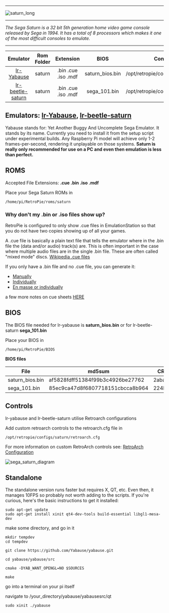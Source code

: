 ***
![saturn_long](https://cloud.githubusercontent.com/assets/10035308/12213706/78d47d62-b63a-11e5-9128-8ba89e6f8950.png)
***
_The Sega Saturn is a 32 bit 5th generation home video game console released by Sega in 1994. It has a total of 8 processors which makes it one of the most difficult consoles to emulate._
***

| Emulator | Rom Folder | Extension | BIOS |  Controller Config |
| :---: | :---: | :---: | :---: | :---: |
| [lr-Yabause](https://github.com/libretro/yabause) | saturn  | .bin .cue .iso .mdf | saturn_bios.bin | /opt/retropie/configs/saturn/retroarch.cfg |
|[lr-beetle-saturn](https://github.com/libretro/beetle-saturn-libretro)| saturn | .bin .cue .iso .mdf | sega_101.bin | /opt/retropie/configs/saturn/retroarch.cfg

## Emulators: [lr-Yabause](https://github.com/libretro/yabause), [lr-beetle-saturn](https://github.com/libretro/beetle-saturn-libretro)

Yabause stands for: Yet Another Buggy And Uncomplete Sega Emulator. It stands by its name. Currently you need to install it from the setup script under experimental builds. Any Raspberry Pi model will achieve only 1-2 frames-per-second, rendering it unplayable on those systems. **Saturn is really only recommended for use on a PC and even then emulation is less than perfect.**

## ROMS

Accepted File Extensions: **.cue .bin .iso .mdf**

Place your Sega Saturn ROMs in 

```
/home/pi/RetroPie/roms/saturn
```

### Why don't my .bin or .iso files show up?

RetroPie is configured to only show .cue files in EmulationStation so that you do not have two copies showing up of all your games.  

A .cue file is basically a plain text file that tells the emulator where in the .bin file the (data and/or audio) track(s) are. This is often important in the case where multiple audio files are in the single .bin file. These are often called "mixed mode" discs. [Wikipedia .cue files](https://en.wikipedia.org/wiki/Cue_sheet_(computing))
  
If you only have a .bin file and no .cue file, you can generate it:

-  [Manually](http://www.shivaranjan.com/2007/01/03/how-to-create-cue-file-for-a-bin-file-in-5-steps/)  
-  [Individually](http://www.dslreports.com/r0/download/373724~1e45059000cfc371c157f544cc5aef07/MakeCue.zip)
-  [En masse or individually](https://github.com/thorst/CueMaker)  

a few more notes on cue sheets [HERE](https://github.com/libretro/beetle-saturn-libretro#loading-isos)

## BIOS

The BIOS file needed for lr-yabause is **saturn_bios.bin** or for lr-beetle-saturn **sega_101.bin**

Place your BIOS in

```
/home/pi/RetroPie/BIOS
```

**BIOS files**

| File | md5sum | CRC32 |
|------|--------|-------|
| saturn_bios.bin | af5828fdff51384f99b3c4926be27762 | 2aba43c2 |
| sega_101.bin | 85ec9ca47d8f6807718151cbcca8b964 | 224b752c |

## Controls

lr-yabause and lr-beetle-saturn utilise Retroarch configurations

Add custom retroarch controls to the retroarch.cfg file in
```shell
/opt/retropie/configs/saturn/retroarch.cfg
```
For more information on custom RetroArch controls see: [RetroArch Configuration](RetroArch-Configuration)

![sega_saturn_diagram](https://cloud.githubusercontent.com/assets/10035308/16599639/7f42ac24-42c0-11e6-8978-5f3cce723393.png)

## Standalone

The standalone version runs faster but requires X, QT, etc. Even then, it manages 10FPS so probably not worth adding to the scripts. If you're curious, here's the basic instructions to get it installed:
```
sudo apt-get update
sudo apt-get install xinit qt4-dev-tools build-essential libgl1-mesa-dev
```
make some directory, and go in it

```
mkdir tempdev
cd tempdev
```

```
git clone https://github.com/Yabause/yabause.git

cd yabause/yabause/src

cmake -DYAB_WANT_OPENGL=NO $SOURCES

make
```

go into a terminal on your pi itself

navigate to /your_directory/yabause/yabausesrc/qt

```
sudo xinit ./yabause
```